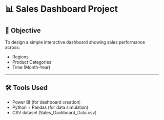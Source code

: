 # 📊 Sales Dashboard Project

## 🎯 Objective
To design a simple interactive dashboard showing sales performance across:
- Regions
- Product Categories
- Time (Month-Year)

---

## 🛠 Tools Used
- Power BI (for dashboard creation)
- Python + Pandas (for data simulation)
- CSV dataset (Sales_Dashboard_Data.csv)
